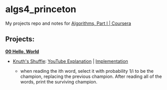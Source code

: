 # algs4_princeton

My projects repo and notes for [Algorithms, Part I | Coursera](https://www.coursera.org/learn/algorithms-part1)

## Projects:

[**00 Hello, World**](https://coursera.cs.princeton.edu/algs4/assignments/hello/specification.php) 
- [Knuth's Shuffle](https://en.wikipedia.org/wiki/Fisher%E2%80%93Yates_shuffle): [YouTube Explanation](https://www.youtube.com/watch?v=i8kD33wx9Mo) | [Implementation](https://algs4.cs.princeton.edu/11model/Knuth.java.html)

  - when reading the ith word, select it with probability 1/i to be the champion, replacing the previous champion. After reading all of the words, print the surviving champion.